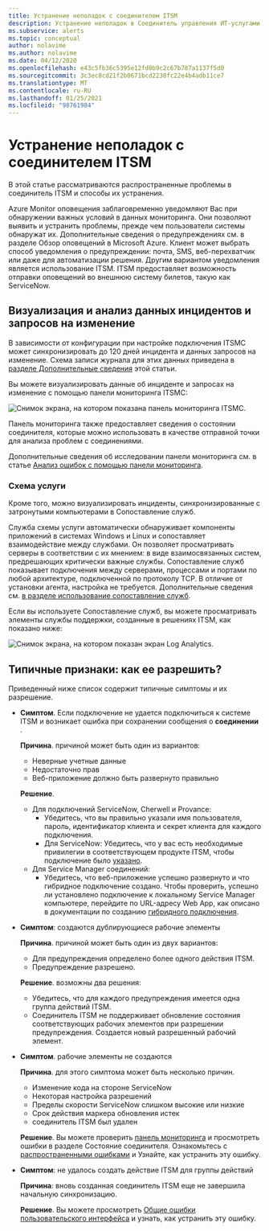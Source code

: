 ```yaml
---
title: Устранение неполадок с соединителем ITSM
description: Устранение неполадок в Соединитель управления ИТ-услугами
ms.subservice: alerts
ms.topic: conceptual
author: nolavime
ms.author: nolavime
ms.date: 04/12/2020
ms.openlocfilehash: e43c5fb36c5395e12fd0b9c2c67b787a1137f5d0
ms.sourcegitcommit: 3c3ec8cd21f2b0671bcd2230fc22e4b4adb11ce7
ms.translationtype: MT
ms.contentlocale: ru-RU
ms.lasthandoff: 01/25/2021
ms.locfileid: "98761984"
---
```

# <a name="troubleshooting-problems-in-itsm-connector"></a>Устранение неполадок с соединителем ITSM

В этой статье рассматриваются распространенные проблемы в соединитель ITSM и способы их устранения.

Azure Monitor оповещения заблаговременно уведомляют Вас при обнаружении важных условий в данных мониторинга. Они позволяют выявить и устранить проблемы, прежде чем пользователи системы обнаружат их. Дополнительные сведения о предупреждениях см. в разделе Обзор оповещений в Microsoft Azure.
Клиент может выбрать способ уведомления о предупреждении: почта, SMS, веб-перехватчик или даже для автоматизации решения. Другим вариантом уведомления является использование ITSM.
ITSM предоставляет возможность отправки оповещений во внешнюю систему билетов, такую как ServiceNow.

## <a name="visualize-and-analyze-the-incident-and-change-request-data"></a>Визуализация и анализ данных инцидентов и запросов на изменение

В зависимости от конфигурации при настройке подключения ITSMC может синхронизировать до 120 дней инцидента и данных запросов на изменение. Схема записи журнала для этих данных приведена в [разделе Дополнительные сведения](./itsmc-synced-data.md) этой статьи.

Вы можете визуализировать данные об инциденте и запросах на изменение с помощью панели мониторинга ITSMC:

![Снимок экрана, на котором показана панель мониторинга ITSMC.](media/itsmc-overview/itsmc-overview-sample-log-analytics.png)

Панель мониторинга также предоставляет сведения о состоянии соединителя, которые можно использовать в качестве отправной точки для анализа проблем с соединениями.

Дополнительные сведения об исследовании панели мониторинга см. в статье [Анализ ошибок с помощью панели мониторинга](./itsmc-dashboard.md).

### <a name="service-map"></a>Схема услуги

Кроме того, можно визуализировать инциденты, синхронизированные с затронутыми компьютерами в Сопоставление служб.

Служба схемы услуги автоматически обнаруживает компоненты приложений в системах Windows и Linux и сопоставляет взаимодействие между службами. Он позволяет просматривать серверы в соответствии с их мнением: в виде взаимосвязанных систем, предрешающих критически важные службы. Сопоставление служб показывает подключения между серверами, процессами и портами по любой архитектуре, подключенной по протоколу TCP. В отличие от установки агента, настройка не требуется. Дополнительные сведения см. [в разделе использование сопоставление служб](../insights/service-map.md).

Если вы используете Сопоставление служб, вы можете просматривать элементы службы поддержки, созданные в решениях ITSM, как показано ниже:

![Снимок экрана, на котором показан экран Log Analytics.](media/itsmc-overview/itsmc-overview-integrated-solutions.png)

## <a name="common-symptoms---how-should-it-be-resolved"></a>Типичные признаки: как ее разрешить?

Приведенный ниже список содержит типичные симптомы и их разрешение.

* **Симптом**. Если подключение не удается подключиться к системе ITSM и возникает ошибка при сохранении сообщения о **соединении** .

    **Причина**. причиной может быть один из вариантов:
    * Неверные учетные данные
     * Недостаточно прав
     * Веб-приложение должно быть развернуто правильно

    **Решение**.
    * Для подключений ServiceNow, Cherwell и Provance:
        * Убедитесь, что вы правильно указали имя пользователя, пароль, идентификатор клиента и секрет клиента для каждого подключения.  
        * Для ServiceNow: Убедитесь, что у вас есть необходимые привилегии в соответствующем продукте ITSM, чтобы подключение было [указано](itsmc-connections-servicenow.md#install-the-user-app-and-create-the-user-role).
  * Для Service Manager соединений:  
      * Убедитесь, что веб-приложение успешно развернуто и что гибридное подключение создано. Чтобы проверить, успешно ли установлено подключение к локальному Service Manager компьютере, перейдите по URL-адресу Web App, как описано в документации по созданию [гибридного подключения](./itsmc-connections-scsm.md#configure-the-hybrid-connection).  
* **Симптом**: создаются дублирующиеся рабочие элементы

    **Причина**. причиной может быть один из двух вариантов:
    * Для предупреждения определено более одного действия ITSM.
    * Предупреждение разрешено.

    **Решение**. возможны два решения:
    * Убедитесь, что для каждого предупреждения имеется одна группа действий ITSM.
    * Соединитель ITSM не поддерживает обновление состояния соответствующих рабочих элементов при разрешении предупреждения. Создается новый разрешенный рабочий элемент.
* **Симптом**. рабочие элементы не создаются

    **Причина**. для этого симптома может быть несколько причин.
    * Изменение кода на стороне ServiceNow
    * Некоторая настройка разрешений
    * Пределы скорости ServiceNow слишком высокие или низкие
    * Срок действия маркера обновления истек
    * соединитель ITSM был удален

    **Решение**. Вы можете проверить [панель мониторинга](itsmc-dashboard.md) и просмотреть ошибки в разделе Состояние соединителя. Ознакомьтесь с [распространенными ошибками](itsmc-dashboard-errors.md) и Узнайте, как устранить эту ошибку.

* **Симптом**: не удалось создать действие ITSM для группы действий

    **Причина**: вновь созданная соединитель ITSM еще не завершила начальную синхронизацию.

    **Решение**. Вы можете просмотреть [Общие ошибки пользовательского интерфейса](itsmc-dashboard-errors.md#ui-common-errors) и узнать, как устранить эту ошибку.